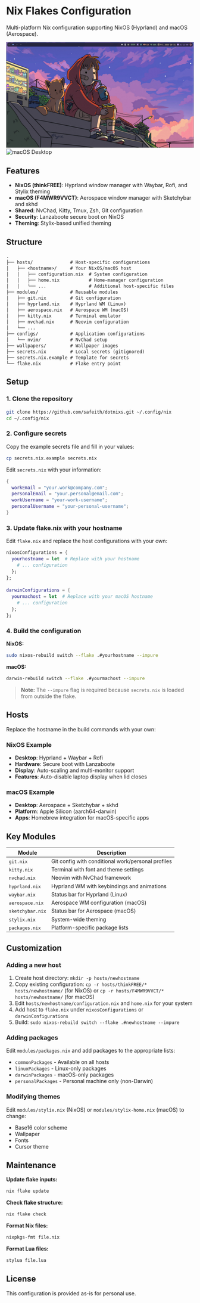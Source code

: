 # Nix Flakes Configuration

Multi-platform Nix configuration supporting NixOS (Hyprland) and macOS (Aerospace).

![NixOS Desktop](screenshots/linux.png)
![macOS Desktop](screenshots/macOS.png)

## Features

- **NixOS (thinkFREE)**: Hyprland window manager with Waybar, Rofi, and Stylix theming
- **macOS (F4MWR9VVCT)**: Aerospace window manager with Sketchybar and skhd
- **Shared**: NvChad, Kitty, Tmux, Zsh, Git configuration
- **Security**: Lanzaboote secure boot on NixOS
- **Theming**: Stylix-based unified theming

## Structure

```
.
├── hosts/              # Host-specific configurations
│   ├── <hostname>/     # Your NixOS/macOS host
│   │   ├── configuration.nix  # System configuration
│   │   ├── home.nix           # Home-manager configuration
│   │   └── ...                # Additional host-specific files
├── modules/            # Reusable modules
│   ├── git.nix         # Git configuration
│   ├── hyprland.nix    # Hyprland WM (Linux)
│   ├── aerospace.nix   # Aerospace WM (macOS)
│   ├── kitty.nix       # Terminal emulator
│   ├── nvchad.nix      # Neovim configuration
│   └── ...
├── configs/            # Application configurations
│   └── nvim/           # NvChad setup
├── wallpapers/         # Wallpaper images
├── secrets.nix         # Local secrets (gitignored)
├── secrets.nix.example # Template for secrets
└── flake.nix           # Flake entry point
```

## Setup

### 1. Clone the repository

```bash
git clone https://github.com/safeith/dotnixs.git ~/.config/nix
cd ~/.config/nix
```

### 2. Configure secrets

Copy the example secrets file and fill in your values:

```bash
cp secrets.nix.example secrets.nix
```

Edit `secrets.nix` with your information:
```nix
{
  workEmail = "your.work@company.com";
  personalEmail = "your.personal@email.com";
  workUsername = "your-work-username";
  personalUsername = "your-personal-username";
}
```

### 3. Update flake.nix with your hostname

Edit `flake.nix` and replace the host configurations with your own:

```nix
nixosConfigurations = {
  yourhostname = let  # Replace with your hostname
    # ... configuration
  };
};

darwinConfigurations = {
  yourmachost = let  # Replace with your macOS hostname
    # ... configuration
  };
};
```

### 4. Build the configuration

**NixOS:**
```bash
sudo nixos-rebuild switch --flake .#yourhostname --impure
```

**macOS:**
```bash
darwin-rebuild switch --flake .#yourmachost --impure
```

> **Note:** The `--impure` flag is required because `secrets.nix` is loaded from outside the flake.

## Hosts

Replace the hostname in the build commands with your own:

### NixOS Example
- **Desktop**: Hyprland + Waybar + Rofi
- **Hardware**: Secure boot with Lanzaboote
- **Display**: Auto-scaling and multi-monitor support
- **Features**: Auto-disable laptop display when lid closes

### macOS Example
- **Desktop**: Aerospace + Sketchybar + skhd
- **Platform**: Apple Silicon (aarch64-darwin)
- **Apps**: Homebrew integration for macOS-specific apps

## Key Modules

| Module | Description |
|--------|-------------|
| `git.nix` | Git config with conditional work/personal profiles |
| `kitty.nix` | Terminal with font and theme settings |
| `nvchad.nix` | Neovim with NvChad framework |
| `hyprland.nix` | Hyprland WM with keybindings and animations |
| `waybar.nix` | Status bar for Hyprland (Linux) |
| `aerospace.nix` | Aerospace WM configuration (macOS) |
| `sketchybar.nix` | Status bar for Aerospace (macOS) |
| `stylix.nix` | System-wide theming |
| `packages.nix` | Platform-specific package lists |

## Customization

### Adding a new host

1. Create host directory: `mkdir -p hosts/newhostname`
2. Copy existing configuration: `cp -r hosts/thinkFREE/* hosts/newhostname/` (for NixOS) or `cp -r hosts/F4MWR9VVCT/* hosts/newhostname/` (for macOS)
3. Edit `hosts/newhostname/configuration.nix` and `home.nix` for your system
4. Add host to `flake.nix` under `nixosConfigurations` or `darwinConfigurations`
5. Build: `sudo nixos-rebuild switch --flake .#newhostname --impure`

### Adding packages

Edit `modules/packages.nix` and add packages to the appropriate lists:
- `commonPackages` - Available on all hosts
- `linuxPackages` - Linux-only packages
- `darwinPackages` - macOS-only packages
- `personalPackages` - Personal machine only (non-Darwin)

### Modifying themes

Edit `modules/stylix.nix` (NixOS) or `modules/stylix-home.nix` (macOS) to change:
- Base16 color scheme
- Wallpaper
- Fonts
- Cursor theme

## Maintenance

**Update flake inputs:**
```bash
nix flake update
```

**Check flake structure:**
```bash
nix flake check
```

**Format Nix files:**
```bash
nixpkgs-fmt file.nix
```

**Format Lua files:**
```bash
stylua file.lua
```

## License

This configuration is provided as-is for personal use.
